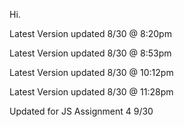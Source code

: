 Hi.

Latest Version updated 8/30 @ 8:20pm

Latest Version updated 8/30 @ 8:53pm

Latest Version updated 8/30 @ 10:12pm

Latest Version updated 8/30 @ 11:28pm

Updated for JS Assignment 4 9/30
